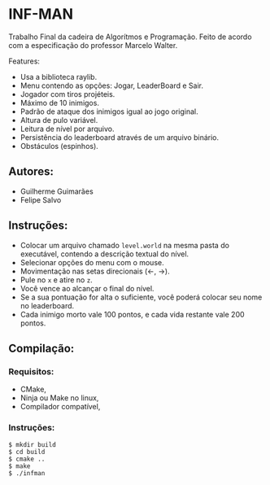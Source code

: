 # INF-MAN

Trabalho Final da cadeira de Algorítmos e Programação.
Feito de acordo com a especificação do professor Marcelo Walter.

Features:

- Usa a biblioteca raylib.
- Menu contendo as opções: Jogar, LeaderBoard e Sair.
- Jogador com tiros projéteis.
- Máximo de 10 inimigos.
- Padrão de ataque dos inimigos igual ao jogo original.
- Altura de pulo variável.
- Leitura de nível por arquivo.
- Persistência do leaderboard através de um arquivo binário.
- Obstáculos (espinhos).

## Autores:

- Guilherme Guimarães
- Felipe Salvo

## Instruções:

- Colocar um arquivo chamado `level.world` na mesma pasta do executável,
  contendo a descrição textual do nível.
- Selecionar opções do menu com o mouse.
- Movimentação nas setas direcionais (←, →).
- Pule no `x` e atire no `z`.
- Você vence ao alcançar o final do nível.
- Se a sua pontuação for alta o suficiente, você poderá
  colocar seu nome no leaderboard.
- Cada inimigo morto vale 100 pontos, e cada vida restante
  vale 200 pontos.

## Compilação:

### Requisitos:

- CMake,
- Ninja ou Make no linux,
- Compilador compatível,

### Instruções:

```
$ mkdir build
$ cd build
$ cmake ..
$ make
$ ./infman
```
